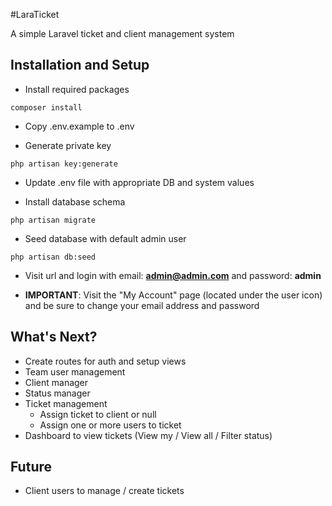 #LaraTicket

A simple Laravel ticket and client management system

## Installation and Setup

- Install required packages

```
composer install
```

- Copy .env.example to .env

- Generate private key

```
php artisan key:generate
```

- Update .env file with appropriate DB and system values

- Install database schema

```
php artisan migrate
```

- Seed database with default admin user

```
php artisan db:seed
```

- Visit url and login with email: **admin@admin.com** and password: **admin**

- **IMPORTANT**: Visit the "My Account" page (located under the user icon) and be sure to change your email address and password


## What's Next?

- Create routes for auth and setup views
- Team user management
- Client manager
- Status manager
- Ticket management
  - Assign ticket to client or null
  - Assign one or more users to ticket
- Dashboard to view tickets (View my / View all / Filter status)

## Future

- Client users to manage / create tickets